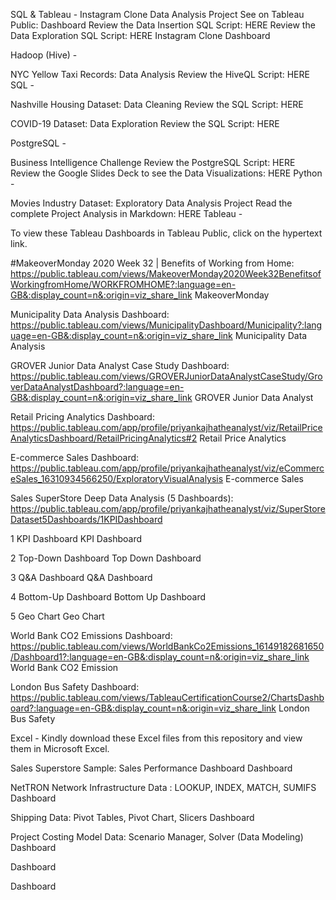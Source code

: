  SQL & Tableau -
Instagram Clone Data Analysis Project
See on Tableau Public: Dashboard
Review the Data Insertion SQL Script: HERE
Review the Data Exploration SQL Script: HERE
Instagram Clone Dashboard

 Hadoop (Hive) -

NYC Yellow Taxi Records: Data Analysis
Review the HiveQL Script: HERE
 SQL -

Nashville Housing Dataset: Data Cleaning
Review the SQL Script: HERE

COVID-19 Dataset: Data Exploration
Review the SQL Script: HERE

 PostgreSQL -

Business Intelligence Challenge
Review the PostgreSQL Script: HERE
Review the Google Slides Deck to see the Data Visualizations: HERE
 Python -

Movies Industry Dataset: Exploratory Data Analysis Project
Read the complete Project Analysis in Markdown: HERE
 Tableau -

To view these Tableau Dashboards in Tableau Public, click on the hypertext link.

#MakeoverMonday 2020 Week 32 | Benefits of Working from Home: https://public.tableau.com/views/MakeoverMonday2020Week32BenefitsofWorkingfromHome/WORKFROMHOME?:language=en-GB&:display_count=n&:origin=viz_share_link
MakeoverMonday

Municipality Data Analysis Dashboard: https://public.tableau.com/views/MunicipalityDashboard/Municipality?:language=en-GB&:display_count=n&:origin=viz_share_link
Municipality Data Analysis

GROVER Junior Data Analyst Case Study Dashboard: https://public.tableau.com/views/GROVERJuniorDataAnalystCaseStudy/GroverDataAnalystDashboard?:language=en-GB&:display_count=n&:origin=viz_share_link
GROVER Junior Data Analyst

Retail Pricing Analytics Dashboard: https://public.tableau.com/app/profile/priyankajhatheanalyst/viz/RetailPriceAnalyticsDashboard/RetailPricingAnalytics#2
Retail Price Analytics

E-commerce Sales Dashboard: https://public.tableau.com/app/profile/priyankajhatheanalyst/viz/eCommerceSales_16310934566250/ExploratoryVisualAnalysis
E-commerce Sales

Sales SuperStore Deep Data Analysis (5 Dashboards): https://public.tableau.com/app/profile/priyankajhatheanalyst/viz/SuperStoreDataset5Dashboards/1KPIDashboard

1 KPI Dashboard
KPI Dashboard

  2 Top-Down Dashboard
Top Down Dashboard

  3 Q&A Dashboard
Q&A Dashboard

  4 Bottom-Up Dashboard
Bottom Up Dashboard

  5 Geo Chart
Geo Chart

World Bank CO2 Emissions Dashboard: https://public.tableau.com/views/WorldBankCo2Emissions_16149182681650/Dashboard1?:language=en-GB&:display_count=n&:origin=viz_share_link
World Bank CO2 Emission

London Bus Safety Dashboard: https://public.tableau.com/views/TableauCertificationCourse2/ChartsDashboard?:language=en-GB&:display_count=n&:origin=viz_share_link
London Bus Safety

 Excel -
Kindly download these Excel files from this repository and view them in Microsoft Excel.

Sales Superstore Sample: Sales Performance Dashboard
Dashboard

NetTRON Network Infrastructure Data : LOOKUP, INDEX, MATCH, SUMIFS
Dashboard



Shipping Data: Pivot Tables, Pivot Chart, Slicers
Dashboard

Project Costing Model Data: Scenario Manager, Solver (Data Modeling)
Dashboard

Dashboard

Dashboard

